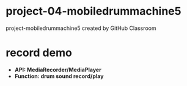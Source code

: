 # project-04-mobiledrummachine5
project-mobiledrummachine5 created by GitHub Classroom

# record demo
* **API: MediaRecorder/MediaPlayer**
* **Function: drum sound record/play**
